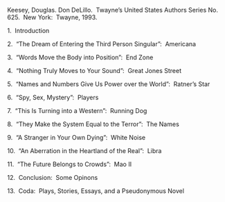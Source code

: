 Keesey, Douglas. Don DeLillo.  Twayne’s United States Authors Series No. 625.  New York:  Twayne, 1993.

1.  Introduction

2.  “The Dream of Entering the Third Person Singular”:  Americana

3.  “Words Move the Body into Position”:  End Zone

4.  “Nothing Truly Moves to Your Sound”:  Great Jones Street

5.  “Names and Numbers Give Us Power over the World”:  Ratner’s Star

6.  “Spy, Sex, Mystery”:  Players

7.  “This Is Turning into a Western”:  Running Dog

8.  “They Make the System Equal to the Terror”:  The Names

9.  “A Stranger in Your Own Dying”:  White Noise

10.  “An Aberration in the Heartland of the Real”:  Libra

11.  “The Future Belongs to Crowds”:  Mao II

12.  Conclusion:  Some Opinons

13.  Coda:  Plays, Stories, Essays, and a Pseudonymous Novel
